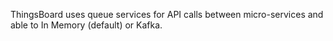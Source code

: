 ThingsBoard uses queue services for API calls between micro-services and able to In Memory (default) or Kafka.
